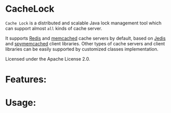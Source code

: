 CacheLock 
=========

`Cache Lock` is a distributed and scalable Java lock management tool which can support almost `all` kinds of cache server.

It supports [Redis](http://redis.io/) and [memcached](http://memcached.org/) cache servers by default, based on [Jedis](https://github.com/xetorthio/jedis) and [spymemcached](https://github.com/couchbase/spymemcached) client libraries. Other types of cache servers and client libraries can be easily supported by customized classes implementation.

Licensed under the Apache License 2.0.


Features:
========




Usage:
======

